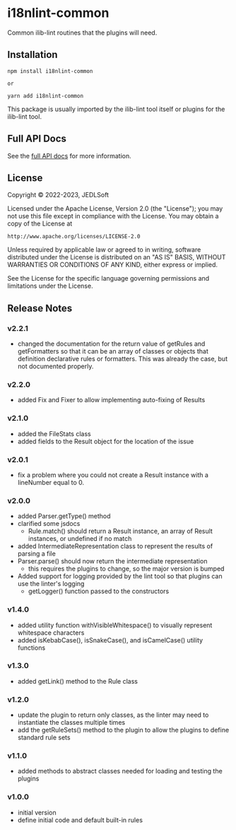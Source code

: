 # i18nlint-common

Common ilib-lint routines that the plugins will need.


## Installation

```
npm install i18nlint-common

or

yarn add i18nlint-common
```

This package is usually imported by the ilib-lint tool itself or plugins for
the ilib-lint tool.

## Full API Docs

See the [full API docs](./docs/i18nlint-common.md) for more information.

## License

Copyright © 2022-2023, JEDLSoft

Licensed under the Apache License, Version 2.0 (the "License");
you may not use this file except in compliance with the License.
You may obtain a copy of the License at

    http://www.apache.org/licenses/LICENSE-2.0

Unless required by applicable law or agreed to in writing, software
distributed under the License is distributed on an "AS IS" BASIS,
WITHOUT WARRANTIES OR CONDITIONS OF ANY KIND, either express or implied.

See the License for the specific language governing permissions and
limitations under the License.

## Release Notes

### v2.2.1

- changed the documentation for the return value of getRules and getFormatters
  so that it can be an array of classes or objects that definition declarative
  rules or formatters. This was already the case, but not documented properly.

### v2.2.0

- added Fix and Fixer to allow implementing auto-fixing of Results

### v2.1.0

- added the FileStats class
- added fields to the Result object for the location of the issue

### v2.0.1

- fix a problem where you could not create a Result instance with a
  lineNumber equal to 0.

### v2.0.0

- added Parser.getType() method
- clarified some jsdocs
    - Rule.match() should return a Result instance, an array of
      Result instances, or undefined if no match
- added IntermediateRepresentation class to represent the results of
  parsing a file
- Parser.parse() should now return the intermediate representation
    - this requires the plugins to change, so the major version is bumped
- Added support for logging provided by the lint tool so that plugins
  can use the linter's logging
    - getLogger() function passed to the constructors

### v1.4.0

- added utility function withVisibleWhitespace() to visually represent whitespace characters
- added isKebabCase(), isSnakeCase(), and isCamelCase() utility functions

### v1.3.0

- added getLink() method to the Rule class

### v1.2.0

- update the plugin to return only classes, as the linter may need to instantiate
  the classes multiple times
- add the getRuleSets() method to the plugin to allow the plugins to define
  standard rule sets

### v1.1.0

- added methods to abstract classes needed for loading and testing the plugins

### v1.0.0

- initial version
- define initial code and default built-in rules
